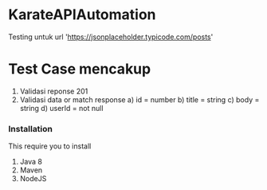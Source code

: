 # KarateAPIAutomation
Testing untuk url 'https://jsonplaceholder.typicode.com/posts'

# Test Case mencakup
1. Validasi reponse 201
2. Validasi data or match response
a)	id = number
b)	title = string
c)	body = string
d)	userId = not null

### Installation

This require you to install
1. Java 8
2. Maven
3. NodeJS

